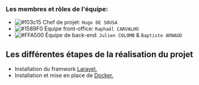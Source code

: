 ### Les membres et rôles de l'équipe:

- ![#f03c15](https://via.placeholder.com/15/f03c15/000000?text=+) Chef de projet:  `Hugo DE SOUSA`
- ![#1589F0](https://via.placeholder.com/15/1589F0/000000?text=+) Équipe front-office:  `Raphaël CARVALHO`
- ![#FFA500](https://via.placeholder.com/15/FFA500/000000?text=+) Équipe de back-end:  `Julien COLOMB` &  `Baptiste ARNAUD`

## Les différentes étapes de la réalisation du projet
- Installation du framwork <a href="https://laravel.com">Laravel.</a>
- Installation et mise en place de <a href="https://www.docker.com">Docker.</a>
